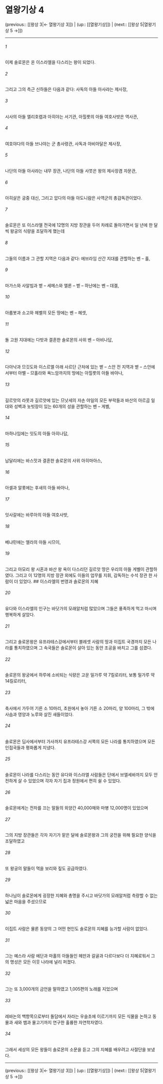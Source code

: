 # 열왕기상 4

(previous:: [[왕상 3|← 열왕기상 3]]) | (up:: [[열왕기상]]) | (next:: [[왕상 5|열왕기상 5 →]])

***




###### 1 

이제 솔로몬은 온 이스라엘을 다스리는 왕이 되었다. 



###### 2 

그리고 그의 측근 신하들은 다음과 같다: 사독의 아들 아사랴는 제사장, 



###### 3 

시사의 아들 엘리호렙과 아히야는 서기관, 아힐룻의 아들 여호사밧은 역사관, 



###### 4 

여호야다의 아들 브나야는 군 총사령관, 사독과 아비아달은 제사장, 



###### 5 

나단의 아들 아사랴는 내무 장관, 나단의 아들 사붓은 왕의 제사장겸 자문관, 



###### 6 

아히살은 궁중 대신, 그리고 압다의 아들 아도니람은 사역군의 총감독관이었다. 



###### 7 

솔로몬은 또 이스라엘 전국에 12명의 지방 장관을 두어 차례로 돌아가면서 일 년에 한 달씩 왕궁의 식량을 조달하게 했는데 



###### 8 

그들의 이름과 그 관할 지역은 다음과 같다: 에브라임 산간 지대를 관할하는 벤 – 훌, 



###### 9 

마가스와 사알빔과 벧 – 세메스와 엘론 – 벧 – 하난에는 벤 – 데겔, 



###### 10 

아룹봇과 소고와 헤벨의 모든 땅에는 벤 – 헤셋, 



###### 11 

돌 고원 지대에는 다밧과 결혼한 솔로몬의 사위 벤 – 아비나답, 



###### 12 

다아낙과 므깃도와 이스르엘 아래 사르단 근처에 있는 벧 – 스안 전 지역과 벧 – 스안에서부터 아벨 – 므홀라와 욕느암까지의 땅에는 아힐룻의 아들 바아나, 



###### 13 

길르앗의 라못과 길르앗에 있는 므낫세의 자손 야일의 모든 부락들과 바산의 아르곱 일대와 성벽과 놋빗장이 있는 60개의 성을 관할하는 벤 – 게벨, 



###### 14 

마하나임에는 잇도의 아들 아히나답, 



###### 15 

납달리에는 바스맛과 결혼한 솔로몬의 사위 아히마아스, 



###### 16 

아셀과 알롯에는 후새의 아들 바아나, 



###### 17 

잇사갈에는 바루아의 아들 여호사밧, 



###### 18 

베냐민에는 엘라의 아들 시므이, 



###### 19 

그리고 아모리 왕 시혼과 바산 왕 옥이 다스리던 길르앗 땅은 우리의 아들 게벨이 관할하였다. 그리고 이 12명의 지방 장관 외에도 이들의 업무를 지휘, 감독하는 수석 장관 한 사람이 더 있었다. ## 이스라엘의 번영과 솔로몬의 지혜 



###### 20 

유다와 이스라엘의 인구는 바닷가의 모래알처럼 많았으며 그들은 풍족하게 먹고 마시며 행복하게 살았다. 



###### 21 

그리고 솔로몬왕은 유프라테스강에서부터 블레셋 사람의 땅과 이집트 국경까지 모든 나라를 통치하였으며 그 속국들은 솔로몬이 살아 있는 동안 조공을 바치고 그를 섬겼다. 



###### 22 

솔로몬의 왕궁에서 하루에 소비되는 식량은 고운 밀가루 약 7킬로리터, 보통 밀가루 약 14킬로리터, 



###### 23 

축사에서 가두어 기른 소 10마리, 초원에서 놓아 기른 소 20마리, 양 100마리, 그 밖에 사슴과 영양과 노루와 살진 새들이었다. 



###### 24 

솔로몬은 딥사에서부터 가사까지 유프라테스강 서쪽의 모든 나라를 통치하였으며 모든 인접국들과 평화롭게 지냈다. 



###### 25 

솔로몬이 나라를 다스리는 동안 유다와 이스라엘 사람들은 단에서 브엘세바까지 모두 안전하게 살 수 있었으며 각자 자기 집과 정원에서 편히 쉴 수 있었다. 



###### 26 

솔로몬에게는 전차를 끄는 말들의 외양간 40,000채와 마병 12,000명이 있었으며 



###### 27 

그의 지방 장관들은 각자 자기가 맡은 달에 솔로몬왕과 그의 궁전을 위해 필요한 양식을 조달하였고 



###### 28 

또 왕궁의 말들이 먹을 보리와 짚도 공급하였다. 



###### 29 

하나님이 솔로몬에게 굉장한 지혜와 총명을 주시고 바닷가의 모래알처럼 측량할 수 없는 넓은 마음을 주셨으므로 



###### 30 

이집트 사람은 물론 동양의 그 어떤 현인도 솔로몬의 지혜를 능가할 사람이 없었다. 



###### 31 

그는 예스라 사람 에단과 마홀의 아들들인 헤만과 갈골과 다르다보다 더 지혜로워서 그의 명성은 모든 이웃 나라에 널리 퍼졌다. 



###### 32 

그는 또 3,000개의 금언을 말하였고 1,005편의 노래를 지었으며 



###### 33 

레바논의 백향목으로부터 돌담에서 자라는 우슬초에 이르기까지 모든 식물을 논하고 동물과 새와 뱀과 물고기까지 연구한 훌륭한 자연학자였다. 



###### 34 

그래서 세상의 모든 왕들이 솔로몬의 소문을 듣고 그의 지혜를 배우려고 사절단을 보냈다.

***

(previous:: [[왕상 3|← 열왕기상 3]]) | (up:: [[열왕기상]]) | (next:: [[왕상 5|열왕기상 5 →]])
